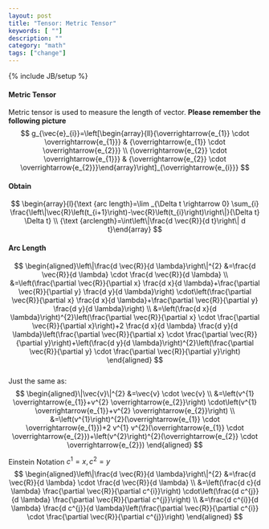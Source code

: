 ```yaml
---
layout: post
title: "Tensor: Metric Tensor"
keywords: [ ""]
description: ""
category: "math"
tags: ["change"]
---
```

{% include JB/setup %}

#### Metric Tensor

Metric tensor is used to measure the length of vector. **Please remember the
following picture** 
$$
g_{\vec{e}_{i}}=\left[\begin{array}{ll}{\overrightarrow{e_{1}} \cdot
\overrightarrow{e_{1}}} & {\overrightarrow{e_{1}} \cdot \overrightarrow{e_{2}}}
\\ {\overrightarrow{e_{2}} \cdot \overrightarrow{e_{1}}} &
{\overrightarrow{e_{2}} \cdot
\overrightarrow{e_{2}}}\end{array}\right]_{\overrightarrow{e_{i}}}
$$

#### Obtain
$$
\begin{array}{l}{\text {arc length}=\lim _{\Delta t \rightarrow 0} \sum_{i}
\frac{\left\|\vec{R}\left(t_{i+1}\right)-\vec{R}\left(t_{i}\right)\right\|}{\Delta
t} \Delta t} \\ {\text {arclength}=\int\left\|\frac{d \vec{R}}{d t}\right\| d
t}\end{array}
$$



#### Arc Length
$$
\begin{aligned}\left\|\frac{d \vec{R}}{d \lambda}\right\|^{2} &=\frac{d
\vec{R}}{d \lambda} \cdot \frac{d \vec{R}}{d \lambda} \\ &=\left(\frac{\partial
\vec{R}}{\partial x} \frac{d x}{d \lambda}+\frac{\partial \vec{R}}{\partial y}
\frac{d y}{d \lambda}\right) \cdot\left(\frac{\partial \vec{R}}{\partial x}
\frac{d x}{d \lambda}+\frac{\partial \vec{R}}{\partial y} \frac{d y}{d
\lambda}\right) \\ &=\left(\frac{d x}{d \lambda}\right)^{2}\left(\frac{\partial
\vec{R}}{\partial x} \cdot \frac{\partial \vec{R}}{\partial x}\right)+2 \frac{d
x}{d \lambda} \frac{d y}{d \lambda}\left(\frac{\partial \vec{R}}{\partial x}
\cdot \frac{\partial \vec{R}}{\partial y}\right)+\left(\frac{d y}{d
\lambda}\right)^{2}\left(\frac{\partial \vec{R}}{\partial y} \cdot
\frac{\partial \vec{R}}{\partial y}\right) \end{aligned}
$$ <br />
Just  the same as: <br />
$$
\begin{aligned}\|\vec{v}\|^{2} &=\vec{v} \cdot \vec{v} \\ &=\left(v^{1}
\overrightarrow{e_{1}}+v^{2} \overrightarrow{e_{2}}\right) \cdot\left(v^{1}
\overrightarrow{e_{1}}+v^{2} \overrightarrow{e_{2}}\right) \\
&=\left(v^{1}\right)^{2}(\overrightarrow{e_{1}} \cdot \overrightarrow{e_{1}})+2
v^{1} v^{2}(\overrightarrow{e_{1}} \cdot
\overrightarrow{e_{2}})+\left(v^{2}\right)^{2}(\overrightarrow{e_{2}} \cdot
\overrightarrow{e_{2}}) \end{aligned}
$$

Einstein Notation  $c^1=x, c^2=y$<br />
$$
\begin{aligned}\left\|\frac{d \vec{R}}{d \lambda}\right\|^{2} &=\frac{d
\vec{R}}{d \lambda} \cdot \frac{d \vec{R}}{d \lambda} \\ &=\left(\frac{d c}{d
\lambda} \frac{\partial \vec{R}}{\partial c^{i}}\right) \cdot\left(\frac{d
c^{j}}{d \lambda} \frac{\partial \vec{R}}{\partial c^{j}}\right) \\ &=\frac{d
c^{i}}{d \lambda} \frac{d c^{j}}{d \lambda}\left(\frac{\partial
\vec{R}}{\partial c^{i}} \cdot \frac{\partial \vec{R}}{\partial c^{j}}\right)
\end{aligned}
$$



